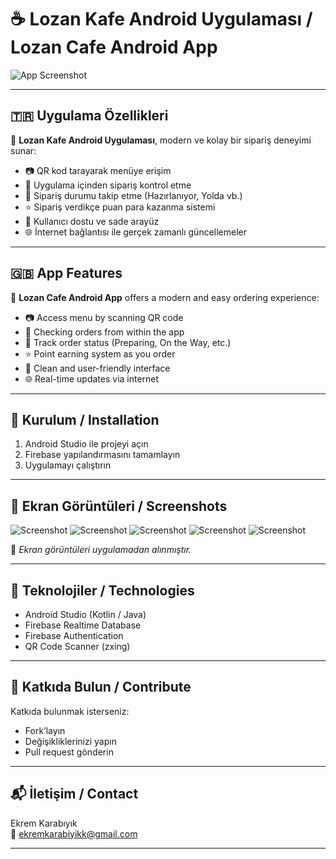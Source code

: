 # ☕ Lozan Kafe Android Uygulaması / Lozan Cafe Android App

![App Screenshot](Giriş_ekranı.png)

---

## 🇹🇷 Uygulama Özellikleri

📱 **Lozan Kafe Android Uygulaması**, modern ve kolay bir sipariş deneyimi sunar:

- 📷 QR kod tarayarak menüye erişim  
- 📝 Uygulama içinden sipariş kontrol etme
- 🚚 Sipariş durumu takip etme (Hazırlanıyor, Yolda vb.)  
- ⭐ Sipariş verdikçe puan para kazanma sistemi  
- 💬 Kullanıcı dostu ve sade arayüz  
- 🌐 İnternet bağlantısı ile gerçek zamanlı güncellemeler

---

## 🇬🇧 App Features

📱 **Lozan Cafe Android App** offers a modern and easy ordering experience:

- 📷 Access menu by scanning QR code  
- 📝 Checking orders from within the app
- 🚚 Track order status (Preparing, On the Way, etc.)  
- ⭐ Point earning system as you order
- 💬 Clean and user-friendly interface  
- 🌐 Real-time updates via internet

---

## 🔧 Kurulum / Installation

1. Android Studio ile projeyi açın  
2. Firebase yapılandırmasını tamamlayın  
3. Uygulamayı çalıştırın

---

## 📸 Ekran Görüntüleri / Screenshots

![Screenshot](Giriş_ekranı/menu-screen.png)
![Screenshot](Sipariş_ekranı/menu-screen.png)
![Screenshot](Menu_ekranı/menu-screen.png)
![Screenshot](Menu_Giris/menu-screen.png)
![Screenshot](Siparis/menu-screen.png)

📌 *Ekran görüntüleri uygulamadan alınmıştır.*

---

## 📌 Teknolojiler / Technologies

- Android Studio (Kotlin / Java)
- Firebase Realtime Database
- Firebase Authentication
- QR Code Scanner (zxing)

---

## 🤝 Katkıda Bulun / Contribute

Katkıda bulunmak isterseniz:
- Fork’layın
- Değişikliklerinizi yapın
- Pull request gönderin

---

## 📬 İletişim / Contact

Ekrem Karabıyık  
📧 ekremkarabiyikk@gmail.com

---

